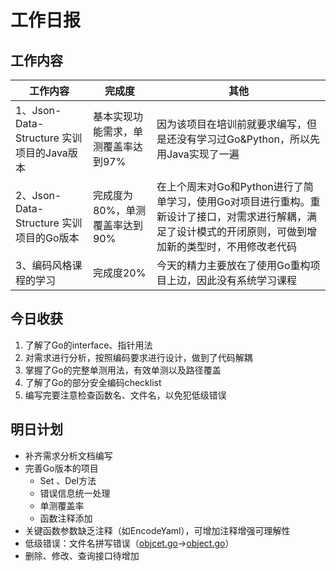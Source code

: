 # 工作日报

## 工作内容

| 工作内容                                  | 完成度                              | 其他                                                         |
| ----------------------------------------- | ----------------------------------- | ------------------------------------------------------------ |
| 1、Json-Data-Structure 实训项目的Java版本 | 基本实现功能需求，单测覆盖率达到97% | 因为该项目在培训前就要求编写，但是还没有学习过Go&Python，所以先用Java实现了一遍 |
| 2、Json-Data-Structure 实训项目的Go版本   | 完成度为80%，单测覆盖率达到90%      | 在上个周末对Go和Python进行了简单学习，使用Go对项目进行重构。重新设计了接口，对需求进行解耦，满足了设计模式的开闭原则，可做到增加新的类型时，不用修改老代码 |
| 3、编码风格课程的学习                     | 完成度20%                           | 今天的精力主要放在了使用Go重构项目上边，因此没有系统学习课程 |



## 今日收获

1. 了解了Go的interface、指针用法
2. 对需求进行分析，按照编码要求进行设计，做到了代码解耦
3. 掌握了Go的完整单测用法，有效单测以及路径覆盖
4. 了解了Go的部分安全编码checklist
5. 编写完要注意检查函数名、文件名，以免犯低级错误

## 明日计划

- 补齐需求分析文档编写
-  完善Go版本的项目
    - Set 、Del方法
    - 错误信息统一处理
    - 单测覆盖率
    - 函数注释添加
- 关键函数参数缺乏注释（如EncodeYaml），可增加注释增强可理解性
- 低级错误：文件名拼写错误（[objcet.go](http://objcet.go/)->[object.go](http://object.go/)）
- 删除、修改、查询接口待增加